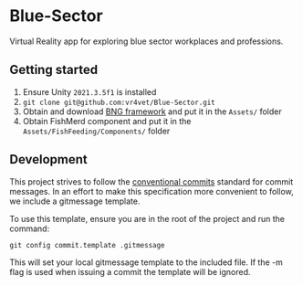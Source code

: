 # Blue-Sector
Virtual Reality app for exploring blue sector workplaces and professions.

## Getting started
1. Ensure Unity `2021.3.5f1` is installed
1. `git clone git@github.com:vr4vet/Blue-Sector.git`
1. Obtain and download [BNG framework](https://assetstore.unity.com/packages/templates/systems/vr-interaction-framework-161066) and put it in the `Assets/` folder
1. Obtain FishMerd component and put it in the `Assets/FishFeeding/Components/` folder

## Development
This project strives to follow the [conventional commits](https://www.conventionalcommits.org/en/v1.0.0/) standard for commit messages.
In an effort to make this specification more convenient to follow, we include a gitmessage template.

To use this template, ensure you are in the root of the project and run the command:

`git config commit.template .gitmessage`

This will set your local gitmessage template to the included file. 
If the -m flag is used when issuing a commit the template will be ignored.
